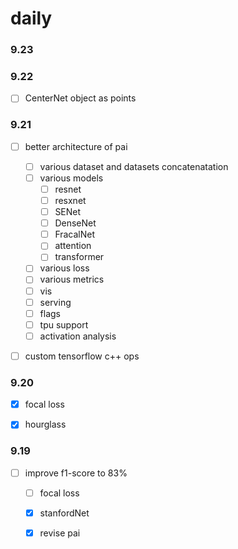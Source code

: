 # daily


### 9.23

### 9.22
- [ ] CenterNet object as points

### 9.21
- [ ] better architecture of pai
  - [ ] various dataset and datasets concatenatation
  - [ ] various models
	- [ ] resnet
	- [ ] resxnet
	- [ ] SENet
	- [ ] DenseNet
	- [ ] FracalNet
	- [ ] attention
	- [ ] transformer
  - [ ] various loss
  - [ ] various metrics
  - [ ] vis
  - [ ] serving
  - [ ] flags
  - [ ] tpu support
  - [ ] activation analysis
- [ ] custom tensorflow c++ ops


### 9.20
- [x] focal loss
- [x] hourglass

	
### 9.19
- [ ] improve f1-score to 83%
  - [ ] focal loss
  - [x] stanfordNet
  - [x] revise pai

